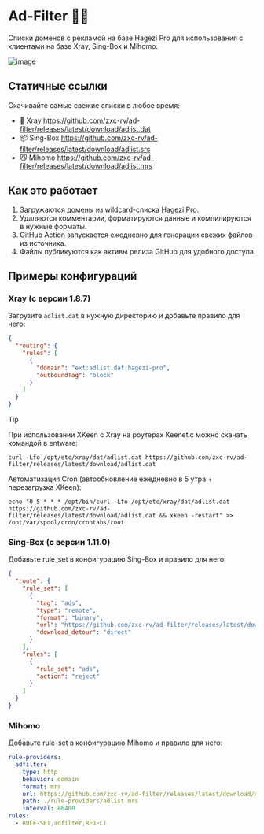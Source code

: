 # Ad-Filter 🚫✨

Списки доменов с рекламой на базе Hagezi Pro для использования с клиентами на базе Xray, Sing-Box и Mihomo.

![image](https://github.com/user-attachments/assets/626c5ead-f456-4817-b0ae-21e8a8abef81)


## Статичные ссылки
Скачивайте самые свежие списки в любое время:

- 🩻 Xray https://github.com/zxc-rv/ad-filter/releases/latest/download/adlist.dat
- 📦 Sing-Box https://github.com/zxc-rv/ad-filter/releases/latest/download/adlist.srs
- 😼 Mihomo https://github.com/zxc-rv/ad-filter/releases/latest/download/adlist.mrs
## Как это работает
1. Загружаются домены из wildcard-списка [Hagezi Pro](https://raw.githubusercontent.com/hagezi/dns-blocklists/main/wildcard/pro-onlydomains.txt).
2. Удаляются комментарии, форматируются данные и компилируются в нужные форматы.
3. GitHub Action запускается ежедневно для генерации свежих файлов из источника.
4. Файлы публикуются как активы релиза GitHub для удобного доступа.

## Примеры конфигураций

### Xray (c версии 1.8.7)
Загрузите `adlist.dat` в нужную директорию и добавьте правило для него:

```json
{
  "routing": {
    "rules": [
      {
        "domain": "ext:adlist.dat:hagezi-pro",
        "outboundTag": "block"
      }
    ]
  }
}
```
> [!TIP]
> При использовании XKeen с Xray на роутерах Keenetic можно скачать командой в entware:
> ```
> curl -Lfo /opt/etc/xray/dat/adlist.dat https://github.com/zxc-rv/ad-filter/releases/latest/download/adlist.dat
> ```
> Автоматизация Cron (автообновление ежедневно в 5 утра + перезагрузка XKeen):
> ``` 
> echo "0 5 * * * /opt/bin/curl -Lfo /opt/etc/xray/dat/adlist.dat https://github.com/zxc-rv/ad-filter/releases/latest/download/adlist.dat && xkeen -restart" >> /opt/var/spool/cron/crontabs/root
> ```

### Sing-Box (с версии 1.11.0)
Добавьте rule_set в конфигурацию Sing-Box и правило для него:

```json
{
  "route": {
    "rule_set": [
      {
        "tag": "ads",
        "type": "remote",
        "format": "binary",
        "url": "https://github.com/zxc-rv/ad-filter/releases/latest/download/adlist.srs",
        "download_detour": "direct"
      }
    ],
    "rules": [
      {
        "rule_set": "ads",
        "action": "reject"
      }
    ]
  }
}
```

### Mihomo
Добавьте rule-set в конфигурацию Mihomo и правило для него:

```yaml
rule-providers:
  adfilter:
    type: http
    behavior: domain
    format: mrs
    url: https://github.com/zxc-rv/ad-filter/releases/latest/download/adlist.mrs
    path: ./rule-providers/adlist.mrs
    interval: 86400
rules:
  - RULE-SET,adfilter,REJECT
```


